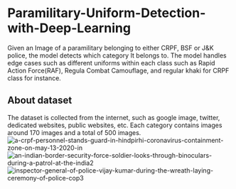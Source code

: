 # Paramilitary-Uniform-Detection-with-Deep-Learning
Given an Image of a paramilitary belonging to either CRPF, BSF or J&amp;K police, the model detects which category It belongs to.
The model handles edge cases such as different uniforms within each class such as Rapid Action Force(RAF), Regula Combat Camouflage, and regular khaki for CRPF class for instance.

## About dataset
The dataset is collected from the internet, such as google image, twitter, dedicated websites, public websites, etc. Each category contains images around 170 images and a total of 500 images. 
![a-crpf-personnel-stands-guard-in-hindpirhi-coronavirus-containment-zone-on-may-13-2020-in](https://github.com/tjorgais/Paramilitary-Uniform-Detection-with-Deep-Learning/assets/42938890/281cf9b1-ae36-4863-9a20-e15358920ffb)
![an-indian-border-security-force-soldier-looks-through-binoculars-during-a-patrol-at-the-india2](https://github.com/tjorgais/Paramilitary-Uniform-Detection-with-Deep-Learning/assets/42938890/36c4b604-4db8-42db-8fb5-d07b65069383)
![inspector-general-of-police-vijay-kumar-during-the-wreath-laying-ceremony-of-police-cop3](https://github.com/tjorgais/Paramilitary-Uniform-Detection-with-Deep-Learning/assets/42938890/02457ed7-89d3-47cf-80a0-ea97128a2190)
